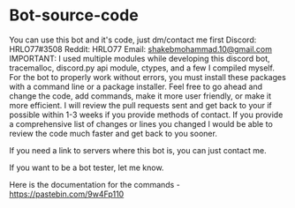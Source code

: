 # Bot-source-code
You can use this bot and it's code, just dm/contact me first
Discord: HRLO77#3508
Reddit: HRLO77
Email: shakebmohammad.10@gmail.com
IMPORTANT: I used multiple modules while developing this discord bot, tracemalloc, discord.py api module, ctypes, and a few I compiled myself. For the bot to properly work without errors, you must install these packages with a command line or a package installer. Feel free to go ahead and change the code, add commands, make it more user friendly, or make it more efficient.
I will review the pull requests sent and get back to your if possible within 1-3 weeks if you provide methods of contact. If you provide a comprehensive list of changes or lines you changed I would be able to review the code much faster and get back to you sooner.

If you need a link to servers where this bot is, you can just contact me.

If you want to be a bot tester, let me know.

Here is the documentation for the commands - https://pastebin.com/9w4Fp110
